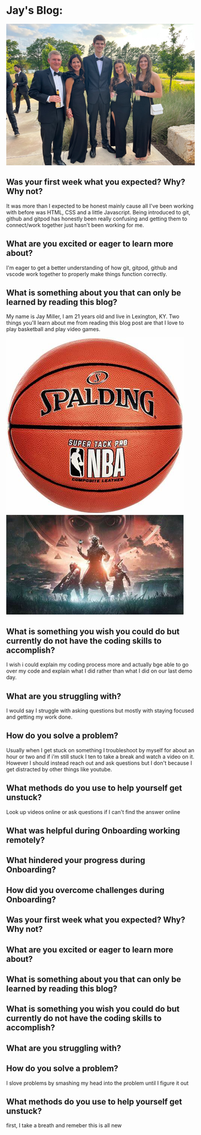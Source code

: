 <!--Main blog text-->
# Jay's Blog:
![Picture of Jay and family](./img/blogpic.jpg)
## Was your first week what you expected? Why? Why not?
It was more than I expected to be honest mainly cause all I've been working with before was HTML, CSS and a little Javascript. Being introduced to git, github and gitpod has honestly been really confusing and getting them to connect/work together just hasn't been working for me.

## What are you excited or eager to learn more about?
I'm eager to get a better understanding of how git, gitpod, github and vscode work together to properly make things function correctly.

## What is something about you that can only be learned by reading this blog?
My name is Jay Miller, I am 21 years old and live in Lexington, KY. Two things you'll learn about me from reading this blog post are that I love to play basketball and play video games.

![Picture of Basketball](./img/basketball.png)
![Picture of Destiny 2](./img/destiny2.png)

## What is something you wish you could do but currently do not have the coding skills to accomplish?
I wish i could explain my coding process more and actually bge able to go over my code and explain what I did rather than what I did on our last demo day.
## What are you struggling with?
I would say I struggle with asking questions but mostly with staying focused and getting my work done. 
## How do you solve a problem?
Usually when I get stuck on something I troubleshoot by myself for about an hour or two and if i'm still stuck I ten to take a break and watch a video on it. However I should instead reach out and ask questions but I don't because I get distracted by other things like youtube. 
## What methods do you use to help yourself get unstuck?
Look up videos online or ask questions if I can't find the answer online
## What was helpful during Onboarding working remotely?
## What hindered your progress during Onboarding?
## How did you overcome challenges during Onboarding?
## Was your first week what you expected? Why? Why not?
## What are you excited or eager to learn more about?
## What is something about you that can only be learned by reading this blog?
## What is something you wish you could do but currently do not have the coding skills to accomplish?
## What are you struggling with?
## How do you solve a problem?
I slove problems by smashing my head into the problem until I figure it out
## What methods do you use to help yourself get unstuck?
first, I take a breath and remeber this is all new



